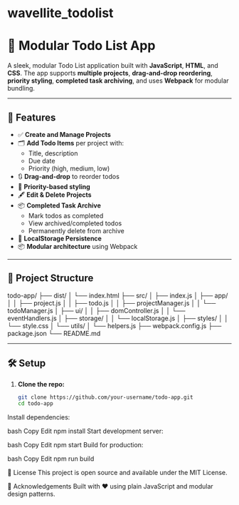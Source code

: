 # wavellite_todolist
# 📝 Modular Todo List App

A sleek, modular Todo List application built with **JavaScript**, **HTML**, and **CSS**. The app supports **multiple projects**, **drag-and-drop reordering**, **priority styling**, **completed task archiving**, and uses **Webpack** for modular bundling.

---

## 🚀 Features

- ✅ **Create and Manage Projects**
- 🗂️ **Add Todo Items** per project with:
  - Title, description
  - Due date
  - Priority (high, medium, low)
- 🔃 **Drag-and-drop** to reorder todos
- 🌈 **Priority-based styling**
- 🖋️ **Edit & Delete Projects**
- 📦 **Completed Task Archive**
  - Mark todos as completed
  - View archived/completed todos
  - Permanently delete from archive
- 💾 **LocalStorage Persistence**
- 📦 **Modular architecture** using Webpack

---

## 📁 Project Structure

todo-app/
├── dist/
│   └── index.html
├── src/
│   ├── index.js
│   ├── app/
│   │   ├── project.js
│   │   ├── todo.js
│   │   ├── projectManager.js
│   │   └── todoManager.js
│   ├── ui/
│   │   ├── domController.js
│   │   └── eventHandlers.js
│   ├── storage/
│   │   └── localStorage.js
│   ├── styles/
│   │   └── style.css
│   └── utils/
│       └── helpers.js
├── webpack.config.js
├── package.json
└── README.md

---

## 🛠️ Setup

1. **Clone the repo:**

   ```bash
   git clone https://github.com/your-username/todo-app.git
   cd todo-app
   
Install dependencies:

bash
Copy
Edit
npm install
Start development server:

bash
Copy
Edit
npm start
Build for production:

bash
Copy
Edit
npm run build

📄 License
This project is open source and available under the MIT License.

🙌 Acknowledgements
Built with ❤️ using plain JavaScript and modular design patterns.


